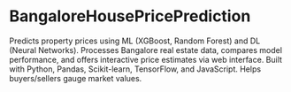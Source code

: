 # BangaloreHousePricePrediction
Predicts property prices using ML (XGBoost, Random Forest) and DL (Neural Networks). Processes Bangalore real estate data, compares model performance, and offers interactive price estimates via web interface. Built with Python, Pandas, Scikit-learn, TensorFlow, and JavaScript. Helps buyers/sellers gauge market values.
